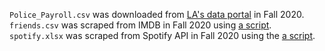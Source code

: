 `Police_Payroll.csv` was downloaded from [LA's data portal](https://controllerdata.lacity.org/Payroll/Police-Payroll/sxpf-rh6t) in Fall 2020.   
`friends.csv` was scraped from IMDB in Fall 2020 using [a script](https://github.com/ics80-fa20/ids-website/blob/master/slides/data/scrape_friends.R).
`spotify.xlsx` was scraped from Spotify API in Fall 2020 using the [a script](https://github.com/ics80-fa20/ids-website/blob/master/slides/data/curate-spotify.R).
